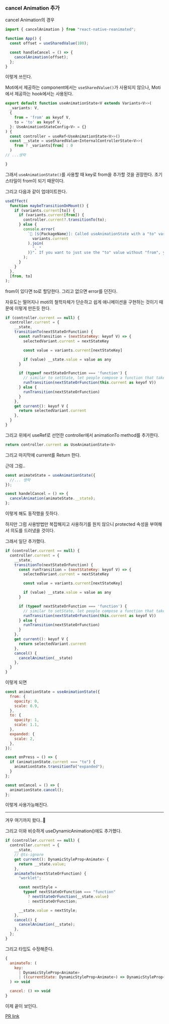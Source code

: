 ### cancel Animation 추가

cancel Animation의 경우

```js
import { cancelAnimation } from "react-native-reanimated";

function App() {
  const offset = useSharedValue(100);

  const handleCancel = () => {
    cancelAnimation(offset);
  };
}
```

이렇게 쓰인다.

Moti에서 제공하는 component에서는 `useSharedValue()`가 사용되지 않으나, Moti에서 제공하는 hook에서는 사용된다.

```js
export default function useAnimationState<V extends Variants<V>>(
  _variants: V,
  {
    from = 'from' as keyof V,
    to = 'to' as keyof V,
  }: UseAnimationStateConfig<V> = {}
) {
  const controller = useRef<UseAnimationState<V>>()
  const __state = useSharedValue<InternalControllerState<V>>(
    from ? _variants[from] : 0
  )
// ...생략

}
```

그래서 `useAnimationState()`를 사용할 때 key로 from을 추가할 것을 권장한다.
초기 스타일이 from이 되기 때문이다.

그리고 다음과 같이 업데이트한다.

```js
useEffect(
  function maybeTransitionOnMount() {
    if (variants.current[to]) {
      if (variants.current[from]) {
        controller.current?.transitionTo(to);
      } else {
        console.error(
          `🐼 [${PackageName}]: Called useAnimationState with a "to" variant, but you are missing a "from" variant. A "from" variant is required if you are using "to". Instead, you passed these variants: "${Object.keys(
            variants.current
          ).join(
            ", "
          )}". If you want to just use the "to" value without "from", you shouldn't use this hook. Instead, just pass your values to a ${PackageName} component's "animate" prop.`
        );
      }
    }
  },
  [from, to]
);
```

from이 있다면 to로 할당한다. 그리고 없으면 error를 던진다.

자유도는 떨어지나 moti의 철학자체가 단순하고 쉽게 애니메이션을 구현하는 것이기 때문에 이렇게 만든듯 한다.

```js
if (controller.current == null) {
  controller.current = {
    __state,
    transitionTo(nextStateOrFunction) {
      const runTransition = (nextStateKey: keyof V) => {
        selectedVariant.current = nextStateKey

        const value = variants.current[nextStateKey]

        if (value) __state.value = value as any
      }

      if (typeof nextStateOrFunction === 'function') {
        // similar to setState, let people compose a function that takes in the current value and returns the next one
        runTransition(nextStateOrFunction(this.current as keyof V))
      } else {
        runTransition(nextStateOrFunction)
      }
    },
    get current(): keyof V {
      return selectedVariant.current
    },
  }
}
```

그리고 위에서 useRef로 선언한 controller에서 animationTo method를 추가한다.

```js
return controller.current as UseAnimationState<V>
```

그리고 마지막에 current를 Return 한다.

근데 그럼..

```js
const animateState = useAnimationState({
  //... 생략
});

const handelCancel = () => {
  cancelAnimation(animateState.__state);
};
```

이렇게 해도 동작했을 듯하다.

하지만 그럼 사용방법만 복잡해지고 사용하기를 원치 않으니 protected 속성을 부여해서 의도를 드러냈을 것이다.

그래서 일단 추가했다.

```js
if (controller.current == null) {
  controller.current = {
    __state,
    transitionTo(nextStateOrFunction) {
      const runTransition = (nextStateKey: keyof V) => {
        selectedVariant.current = nextStateKey

        const value = variants.current[nextStateKey]

        if (value) __state.value = value as any
      }

      if (typeof nextStateOrFunction === 'function') {
        // similar to setState, let people compose a function that takes in the current value and returns the next one
        runTransition(nextStateOrFunction(this.current as keyof V))
      } else {
        runTransition(nextStateOrFunction)
      }
    },
    get current(): keyof V {
      return selectedVariant.current
    },
    cancel() {
      cancelAnimation(__state)
    },
  }
}
```

이렇게 되면

```js
const animationState = useAnimationState({
  from: {
    opacity: 0,
    scale: 0.9,
  },
  to: {
    opacity: 1,
    scale: 1.1,
  },
  expanded: {
    scale: 2,
  },
});

const onPress = () => {
  if (animationState.current === "to") {
    animationState.transitionTo("expanded");
  }
};

const onCancel = () => {
  animationState.cancel();
};
```

이렇게 사용가능해진다.

---

겨우 여기까지 왔다..🙂

그리고 이와 비슷하게 useDynamicAnimation()에도 추가했다.

```js
if (controller.current == null) {
  controller.current = {
    __state,
    // @ts-ignore
    get current(): DynamicStyleProp<Animate> {
      return __state.value;
    },
    animateTo(nextStateOrFunction) {
      "worklet";

      const nextStyle =
        typeof nextStateOrFunction === "function"
          ? nextStateOrFunction(__state.value)
          : nextStateOrFunction;

      __state.value = nextStyle;
    },
    cancel() {
      cancelAnimation(__state);
    },
  };
}
```

그리고 타입도 수정해준다.

```js
{
  animateTo: (
    key:
      | DynamicStyleProp<Animate>
      | ((currentState: DynamicStyleProp<Animate>) => DynamicStyleProp<Animate>)
  ) => void

  cancel: () => void
}
```

이제 끝이 보인다.

[PR link](https://github.com/nandorojo/moti/pull/367#issuecomment-2500236087)
